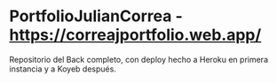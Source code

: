 # PortfolioJulianCorrea - https://correajportfolio.web.app/
Repositorio del Back completo, con deploy hecho a Heroku en primera instancia y a Koyeb después. 
